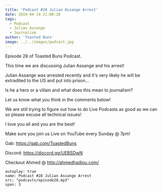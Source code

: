 ```yaml
---
title: 'Podcast #28 Julian Assange Arrest'
date: 2019-04-14 21:00:28
tags:
  - Podcast
  - Julian Assange
  - Journalism
author: 'Toasted Buns'
image: ../../images/podcast.jpg
---
```

Episode 28 of Toasted Buns Podcast.

This time we are discussing Julian Assange and his arrest!

Julian Assange was arrested recently and it's very likely he will be extradited to the US and put into prison...

Is he a hero or a villain and what does this mean to journalism?

Let us know what you think in the comments below!

We are still trying to figure out how to do Live Podcasts as good as we can so please excuse all technical issues!

I love you all and you are the best!

Make sure you join us Live on YouTube every Sunday @ 7pm!

Gab: https://gab.com/ToastedBuns

Discord: https://discord.gg/UEBSDwN

<script async src="//pagead2.googlesyndication.com/pagead/js/adsbygoogle.js"></script><ins class="adsbygoogle" style="display:block; text-align:center;"  data-ad-layout="in-article"  data-ad-format="fluid"  data-ad-client="ca-pub-2164900147810573"  data-ad-slot="8817307412"></ins><script>(adsbygoogle = window.adsbygoogle || []).push({});</script>

Checkout Ahmed @ http://ahmedhadjou.com/


```audio
autoplay: true
name: Podcast #28 Julian Assange Arrest
src: "podcasts/episode28.mp3"
span: 3
```
